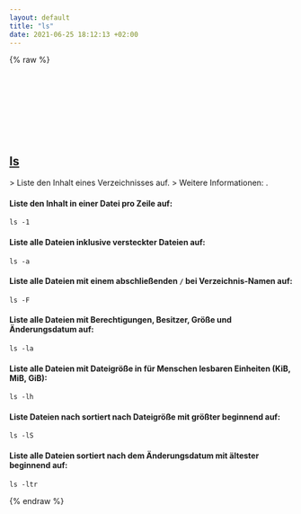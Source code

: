```yaml
---
layout: default
title: "ls"
date: 2021-06-25 18:12:13 +02:00
---
```

{% raw %}
<h2 id="ls">
  <a href="/de/common/ls.html">ls</a> <a href="#ls"><svg class="icon">
    <use href="/assets/images/unicode_sprite.svg#link" />
  </svg></a>
</h2>
> Liste den Inhalt eines Verzeichnisses auf.
> Weitere Informationen: <https://www.gnu.org/software/coreutils/ls>.

#### Liste den Inhalt in einer Datei pro Zeile auf:
```shell
ls -1
```
#### Liste alle Dateien inklusive versteckter Dateien auf:
```shell
ls -a
```
#### Liste alle Dateien mit einem abschließenden `/` bei Verzeichnis-Namen auf:
```shell
ls -F
```
#### Liste alle Dateien mit Berechtigungen, Besitzer, Größe und Änderungsdatum auf:
```shell
ls -la
```
#### Liste alle Dateien mit Dateigröße in für Menschen lesbaren Einheiten (KiB, MiB, GiB):
```shell
ls -lh
```
#### Liste Dateien nach sortiert nach Dateigröße mit größter beginnend auf:
```shell
ls -lS
```
#### Liste alle Dateien sortiert nach dem Änderungsdatum mit ältester beginnend auf:
```shell
ls -ltr
```
{% endraw %}